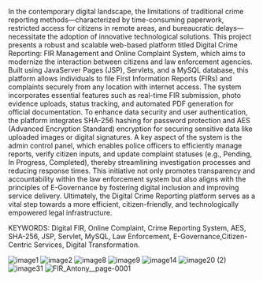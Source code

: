 
In the contemporary digital landscape, the limitations of traditional crime reporting methods—characterized by time-consuming paperwork, restricted access for citizens in remote areas, and bureaucratic delays—necessitate the adoption of innovative technological solutions. This project presents a robust and scalable web-based platform titled Digital Crime Reporting: FIR Management and Online Complaint System, which aims to modernize the interaction between citizens and law enforcement agencies. Built using JavaServer Pages (JSP), Servlets, and a MySQL database, this platform allows individuals to file First Information Reports (FIRs) and complaints securely from any location with internet access. The system incorporates essential features such as real-time FIR submission, photo evidence uploads, status tracking, and automated PDF generation for official documentation. To enhance data security and user authentication, the platform integrates SHA-256 hashing for password protection and AES (Advanced Encryption Standard) encryption for securing sensitive data like uploaded images or digital signatures. A key aspect of the system is the admin control panel, which enables police officers to efficiently manage reports, verify citizen inputs, and update complaint statuses (e.g., Pending, In Progress, Completed), thereby streamlining investigation processes and reducing response times. This initiative not only promotes transparency and accountability within the law enforcement system but also aligns with the principles of E-Governance by fostering digital inclusion and improving service delivery. Ultimately, the Digital Crime Reporting platform serves as a vital step towards a more efficient, citizen-friendly, and technologically empowered legal infrastructure.


KEYWORDS:
               Digital FIR, Online Complaint, Crime Reporting System, AES, SHA-256, JSP, Servlet, MySQL, Law Enforcement, E-Governance,Citizen-Centric Services, Digital Transformation. 

![image1](https://github.com/user-attachments/assets/adc5f4da-08f7-421d-8425-cfc8f703f380)
![image2](https://github.com/user-attachments/assets/001274ff-246b-4ba2-bfdb-7811839688fe)
![image8](https://github.com/user-attachments/assets/f0f34815-e729-4fa6-bbd0-91389a32a464)
![image9](https://github.com/user-attachments/assets/9af66134-26d3-40ec-9dec-bd6f7b0571df)
![image14](https://github.com/user-attachments/assets/957bd4be-1559-4c43-8574-c910e649992c)
![image20 (2)](https://github.com/user-attachments/assets/f3e6b253-4ca9-49b1-bf2b-c44410d0e7bc)
![image31](https://github.com/user-attachments/assets/5150a9df-a984-4cd5-9d46-43dac49d4091)
![FIR_Antony__page-0001](https://github.com/user-attachments/assets/216390ee-1ad1-4688-9c81-9a5f446bc68a)
